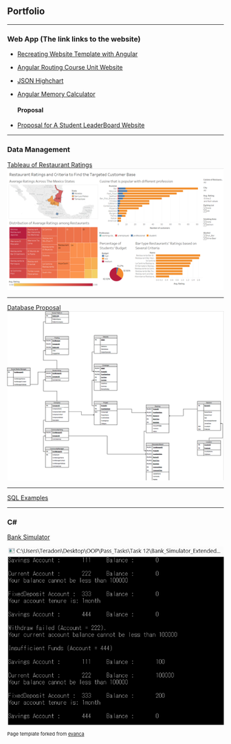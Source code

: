 ## Portfolio

---

### Web App (The link links to the website)

- [Recreating Website Template with Angular](https://teradongenesis.github.io/Recreating_Website_Template/)
- [Angular Routing Course Unit Website](https://teradongenesis.github.io/Angular_Routing/)
- [JSON Highchart](https://teradongenesis.github.io/JSON_Highchart/)
- [Angular Memory Calculator](https://teradongenesis.github.io/Angular_Web_Calculator_With_Memory_Functions/)

  #### Proposal
- [Proposal for A Student LeaderBoard Website](/pdf/UseCase_Proposal_on_A_Student_LeaderBoard.pdf)

---

### Data Management

[Tableau of Restaurant Ratings](/pdf/tableau.pdf)
<img src="images/tableau.PNG?raw=true"/>

---
[Database Proposal](/pdf/Kickstarter_Database_Proposal.pdf)
<img src="images/kickstarter.PNG?raw=true"/>

---
[SQL Examples](/pages/sql.md)

---

### C#

[Bank Simulator](images/ResultScreenTask12.PNG?raw=true)

<img src="images/ResultScreenTask12.PNG?raw=true"/>

<p style="font-size:11px">Page template forked from <a href="https://github.com/evanca/quick-portfolio">evanca</a></p>
<!-- Remove above link if you don't want to attibute -->

